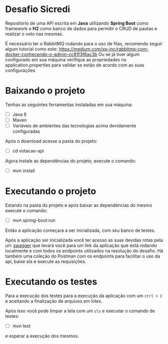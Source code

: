 # Desafio Sicredi

Repositório de uma API escrita em **Java** utilizando **Spring Boot** como framework e **H2** como banco de dados para permitir o CRUD de pautas e realizar o voto nas mesmas.

É necessário ter o RabbitMQ rodando para o uso de filas, recomendo seguir algum tutorial como este: https://medium.com/xp-inc/rabbitmq-com-docker-conhecendo-o-admin-cc81f3f6ac3b
Ou se já tiver algum configurado em sua máquina verifique as propriedades no application.properties para validar se estão de acordo com as suas configurações
# Baixando o projeto

Tenhas as seguintes ferramentas instaladas em sua máquina:

 - [ ] Java 8
 - [ ] Maven
 - [ ] Variáveis de ambientes das tecnologias acima devidamente configuradas

Após o download acesse a pasta do projeto:
 - [ ] cd votacao-api

Agora instale as dependências do projeto, execute o comando:

 - [ ] mvn install
 

# Executando o projeto
Estando na pasta do projeto e após baixar as dependências do mesmo execute o comando:

 - [ ] mvn spring-boot:run

Então a aplicação começara a ser inicializada, com seu banco de testes.

Após a aplicação ser inicializada você ter acesso as suas devidas rotas pela url: [swagger](http://localhost:8080)
que levará você para um link da aplicação que está rodando localmente e com todos os endpoints utilizados na resolução do desafio.
Há também uma coleção do Postman com os endpoints para facilitar o uso da api, baixe ela e execute as requisições.

# Executando os testes
Para a execução dos testes para a execução da aplicação com um  `ctrl + C`
e aceitando a finalização de arquivos em lotes.

Após isso você pode limpar a tela com um `cls` e executar o comando de testes:

 - [ ] mvn test

e esperar a execução dos mesmos.
